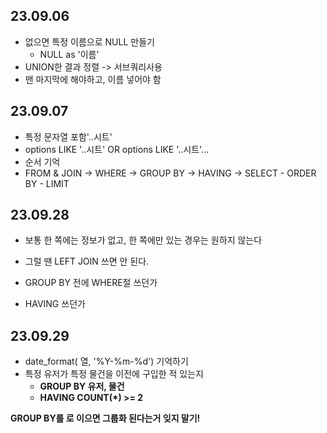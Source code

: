 ## 23.09.06

- 없으면 특정 이름으로 NULL 만들기
  - NULL as '이름'
- UNION한 결과 정렬 -> 서브쿼리사용
 - 맨 마지막에 해야하고, 이름 넣어야 함

## 23.09.07
- 특정 문자열 포함'..시트'
 - options LIKE '..시트' OR options LIKE '..시트'...
- 순서 기억
 - FROM & JOIN -> WHERE -> GROUP BY -> HAVING -> SELECT - ORDER BY - LIMIT



## 23.09.28

- 보통 한 쪽에는 정보가 없고, 한 쪽에만 있는 경우는 원하지 않는다
- 그럴 땐 LEFT JOIN 쓰면 안 된다.



- GROUP BY 전에 WHERE절 쓰던가
- HAVING 쓰던가



## 23.09.29

- date_format( 열, '%Y-%m-%d') 기억하기
- 특정 유저가 특정 물건을 이전에 구입한 적 있는지 
  - **GROUP BY 유저, 물건**
  - **HAVING COUNT(*) >= 2**

**GROUP BY를 로 이으면 그룹화 된다는거 잊지 말기!**
